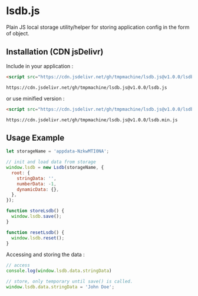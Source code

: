 # lsdb.js
Plain JS local storage utility/helper for storing application config in the form of object.

## Installation (CDN jsDelivr)
Include in your application :
```html
<script src="https://cdn.jsdelivr.net/gh/tmpmachine/lsdb.js@v1.0.0/lsdb.js"></script>
```
```
https://cdn.jsdelivr.net/gh/tmpmachine/lsdb.js@v1.0.0/lsdb.js
```
or use minified version :
```html
<script src="https://cdn.jsdelivr.net/gh/tmpmachine/lsdb.js@v1.0.0/lsdb.min.js"></script>
```
```
https://cdn.jsdelivr.net/gh/tmpmachine/lsdb.js@v1.0.0/lsdb.min.js
```

## Usage Example
```js
let storageName = 'appdata-NzkwMTI0NA';

// init and load data from storage
window.lsdb = new Lsdb(storageName, {
  root: {
    stringData: '',
    numberData: -1,
    dynamicData: {},
  },
});

function storeLsdb() {
  window.lsdb.save();
}

function resetLsdb() {
  window.lsdb.reset();
}
```

Accessing and storing the data :
```js
// access
console.log(window.lsdb.data.stringData)

// store, only temporary until save() is called.
window.lsdb.data.stringData = 'John Doe';
```

